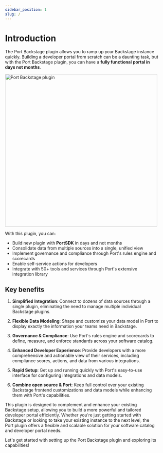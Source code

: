 ```yaml
---
sidebar_position: 1
slug: /
---
```


# Introduction

The Port Backstage plugin allows you to ramp up your Backstage instance quickly.
Building a developer portal from scratch can be a daunting task, but with the Port Backstage plugin, you can have a **fully functional portal in days not months**.

<div style={{ textAlign: "center" }}>
  <img src="img/plugin-base.png" alt="Port Backstage plugin" height="500" />
</div>

With this plugin, you can:

- Build new plugin with **PortSDK** in days and not months
- Consolidate data from multiple sources into a single, unified view
- Implement governance and compliance through Port's rules engine and scorecards
- Enable self-service actions for developers
- Integrate with 50+ tools and services through Port's extensive integration library

## Key benefits

1. **Simplified Integration**: Connect to dozens of data sources through a single plugin, eliminating the need to manage multiple individual Backstage plugins.

2. **Flexible Data Modeling**: Shape and customize your data model in Port to display exactly the information your teams need in Backstage.

3. **Governance & Compliance**: Use Port's rules engine and scorecards to define, measure, and enforce standards across your software catalog.

4. **Enhanced Developer Experience**: Provide developers with a more comprehensive and actionable view of their services, including compliance scores, actions, and data from various integrations.

5. **Rapid Setup**: Get up and running quickly with Port's easy-to-use interface for configuring integrations and data models.

6. **Combine open source & Port**: Keep full control over your existing Backstage frontend customizations and data models while enhancing them with Port's capabilities.

This plugin is designed to complement and enhance your existing Backstage setup, allowing you to build a more powerful and tailored developer portal efficiently. Whether you're just getting started with Backstage or looking to take your existing instance to the next level, the Port plugin offers a flexible and scalable solution for your software catalog and developer portal needs.

Let's get started with setting up the Port Backstage plugin and exploring its capabilities!
